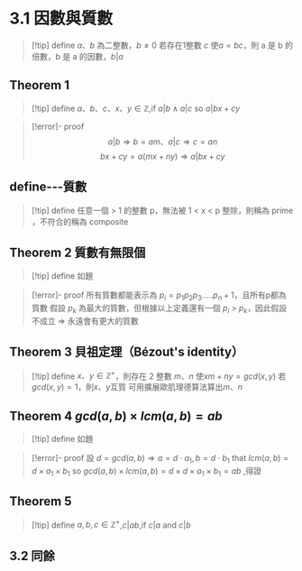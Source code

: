
# 3.1 因數與質數

> [!tip] define
> $a、b$ 為二整數，$b\not =0$ 若存在1整數 $c$ 使$a=bc$，則 a 是 b 的倍數，b 是 a 的因數，$b|a$ 

## Theorem 1 
> [!tip] define
> $a、b、c、x、y\in \mathbb{Z}$,if $a|b \land a|c$ so $a|bx+cy$

> [!error]- proof
> $$
> a|b\Rightarrow b=am、a|c\Rightarrow c=an
> $$
> $$
> bx+cy=a(mx+ny) \Rightarrow a|bx+cy
> $$

## define---質數

> [!tip] define
> 任意一個 > 1 的整數 p，無法被 1 < x < p 整除，則稱為 prime ，不符合的稱為 composite


## Theorem 2 質數有無限個
> [!tip] define
> 如題

> [!error]- proof
> 所有質數都能表示為 $p_i=p_1p_2p_3.....p_n+1$，且所有p都為質數
> 假設 $p_k$ 為最大的質數，但根據以上定義還有一個 $p_{i}$ > $p_k$，因此假設不成立
> $\Rightarrow$ 永遠會有更大的質數

## Theorem 3 貝祖定理（Bézout's identity）
> [!tip] define
> $x、y\in \mathbb{Z}^+$，則存在 2 整數 $m、n$ 使$xm+ny=gcd(x,y)$
> 若$gcd(x,y)=1$，則$x、y$互質
> 可用擴展歐肌理德算法算出$m、n$


## Theorem 4 $gcd(a,b)\times lcm(a,b)=ab$
> [!tip] define 如題

> [!error]- proof
> 設 $d =gcd(a,b)\Rightarrow a=d\cdot a_1,b=d\cdot b_1$
> that $lcm(a,b)=d\times a_1\times b_1$
> so $gcd(a,b)\times lcm(a,b)=d\times d\times a_1\times b_1=ab$ ,得證
> 

## Theorem 5 
> [!tip] define
> $a,b,c\in \mathbb{Z}^+$,$c|ab$,if $c|a$ and $c|b$

## 3.2 同餘

